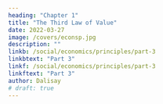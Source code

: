 ```yaml
---
heading: "Chapter 1"
title: "The Third Law of Value"
date: 2022-03-27
image: /covers/econsp.jpg
description: ""
linkb: /social/economics/principles/part-3
linkbtext: "Part 3"
linkf: /social/economics/principles/part-3
linkftext: "Part 3"
author: Dalisay
# draft: true
---
```


